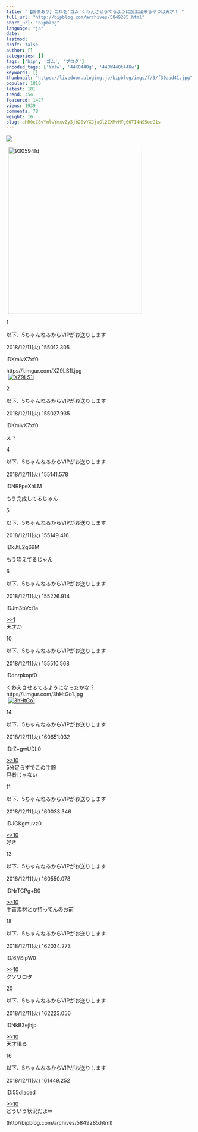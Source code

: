 ```yaml
---
title: "【画像あり】これを'ゴム'くわえさせるてるように加工出来るやつは天才！ "
full_url: "http://bipblog.com/archives/5849285.html"
short_url: "bipblog"
language: "ja"
date: 
lastmod: 
draft: false
author: []
categories: []
tags: ['bip', 'ゴム', 'ブログ']
encoded_tags: ['Ymlw', '44K044Og', '44OW44Ot44Kw']
keywords: []
thumbnail: "https://livedoor.blogimg.jp/bipblog/imgs/f/3/f30aad41.jpg"
popular: 1810
latest: 181
trend: 354
featured: 1427
views: 1939
comments: 78
weight: 16
slug: aHR0cC8vYmlwYmxvZy5jb20vYXJjaGl2ZXMvNTg0OTI4NS5odG1s
---
```


![](https://livedoor.blogimg.jp/bipblog/imgs/f/3/f30aad41.jpg)

<div> <img src='https//livedoor.blogimg.jp/bipblog/imgs/f/3/f30aad41.jpg' width='360' height='450' border='0' alt='930594fd' hspace='5' class='pict'><br><p class='ent_header' id='res_1'><p class='ent_num'>1</p> <p class='ent_name'>以下、5ちゃんねるからVIPがお送りします</p> <p class='ent_data'>2018/12/11(火) 155012.305</p> <p class='ent_id'>IDKmlvX7xf0</p></p> <p class='ent_body_p ent_kyocho '> https//i.imgur.com/XZ9LS1l.jpg<br> <a href='https//livedoor.blogimg.jp/bipblog/imgs/9/3/930594fd.jpg' title='XZ9LS1l' target='_blank'><img src='https//livedoor.blogimg.jp/bipblog/imgs/9/3/930594fd-s.jpg' border='0' alt='XZ9LS1l' hspace='5' class='pict'></a><br> </p><p class='ent_header' id='res_2'><p class='ent_num'>2</p> <p class='ent_name'>以下、5ちゃんねるからVIPがお送りします</p> <p class='ent_data'>2018/12/11(火) 155027.935</p> <p class='ent_id'>IDKmlvX7xf0</p></p> <p class='ent_body_p ent_kyocho '> え？ </p><p class='ent_header' id='res_4'><p class='ent_num'>4</p> <p class='ent_name'>以下、5ちゃんねるからVIPがお送りします</p> <p class='ent_data'>2018/12/11(火) 155141.578</p> <p class='ent_id'>IDNRFpeXhLM</p></p> <p class='ent_body_p ent_kyocho '> もう完成してるじゃん </p><a name='more'></a> <p> </p> <p id='div-gpt-ad-1385718644703-4'> </p> <p class='ent_header' id='res_5'><p class='ent_num'>5</p> <p class='ent_name'>以下、5ちゃんねるからVIPがお送りします</p> <p class='ent_data'>2018/12/11(火) 155149.416</p> <p class='ent_id'>IDkJtL2q69M</p></p> <p class='ent_body_p ent_kyocho '> もう咥えてるじゃん </p><p class='ent_header' id='res_6'><p class='ent_num'>6</p> <p class='ent_name'>以下、5ちゃんねるからVIPがお送りします</p> <p class='ent_data'>2018/12/11(火) 155226.914</p> <p class='ent_id'>IDJm3bVct1a</p></p> <p class='ent_body_p ent_kyocho '> <a href='#res_1'>>>1</a><br> 天才か </p><p class='ent_header' id='res_10'><p class='ent_num'>10</p> <p class='ent_name'>以下、5ちゃんねるからVIPがお送りします</p> <p class='ent_data'>2018/12/11(火) 155510.568</p> <p class='ent_id'>IDdnrpkopf0</p></p> <p class='ent_body_p ent_kyocho_large '> くわえさせるてるようになったかな？<br> https//i.imgur.com/3hHtGo1.jpg<br> <a href='https//livedoor.blogimg.jp/bipblog/imgs/7/6/763c9857.jpg' title='3hHtGo1' target='_blank'><img src='https//livedoor.blogimg.jp/bipblog/imgs/7/6/763c9857-s.jpg' border='0' alt='3hHtGo1' hspace='5' class='pict'></a><br> </p><p class='ent_header' id='res_14'><p class='ent_num'>14</p> <p class='ent_name'>以下、5ちゃんねるからVIPがお送りします</p> <p class='ent_data'>2018/12/11(火) 160651.032</p> <p class='ent_id'>IDrZ+gwUDL0</p></p> <p class='ent_body_p ent_kyocho '> <a href='#res_10'>>>10</a><br> 5分足らずでこの手腕<br> 只者じゃない </p><p class='ent_header' id='res_11'><p class='ent_num'>11</p> <p class='ent_name'>以下、5ちゃんねるからVIPがお送りします</p> <p class='ent_data'>2018/12/11(火) 160033.346</p> <p class='ent_id'>IDJGKgmuvz0</p></p> <p class='ent_body_p ent_kyocho '> <a href='#res_10'>>>10</a><br> 好き </p><p class='ent_header' id='res_13'><p class='ent_num'>13</p> <p class='ent_name'>以下、5ちゃんねるからVIPがお送りします</p> <p class='ent_data'>2018/12/11(火) 160550.078</p> <p class='ent_id'>IDNrTCPg+B0</p></p> <p class='ent_body_p ent_kyocho '> <a href='#res_10'>>>10</a><br> 手首素材とか持ってんのお前 </p><p class='ent_header' id='res_18'><p class='ent_num'>18</p> <p class='ent_name'>以下、5ちゃんねるからVIPがお送りします</p> <p class='ent_data'>2018/12/11(火) 162034.273</p> <p class='ent_id'>ID/6//SIpW0</p></p> <p class='ent_body_p ent_kyocho '> <a href='#res_10'>>>10</a><br> クソワロタ </p><p class='ent_header' id='res_20'><p class='ent_num'>20</p> <p class='ent_name'>以下、5ちゃんねるからVIPがお送りします</p> <p class='ent_data'>2018/12/11(火) 162223.056</p> <p class='ent_id'>IDNkB3ejhjp</p></p> <p class='ent_body_p ent_kyocho '> <a href='#res_10'>>>10</a><br> 天才現る </p><p class='ent_header' id='res_16'><p class='ent_num'>16</p> <p class='ent_name'>以下、5ちゃんねるからVIPがお送りします</p> <p class='ent_data'>2018/12/11(火) 161449.252</p> <p class='ent_id'>IDi55dIaced</p></p> <p class='ent_body_p ent_kyocho_large '> <a href='#res_10'>>>10</a><br> どういう状況だよw </p> <p id='ad2'></p> <p> </p> <p id='div-gpt-ad-1385718644703-3'> </p> <p class='ent_sub_block_body'> </p> </div>

(http//bipblog.com/archives/5849285.html)
